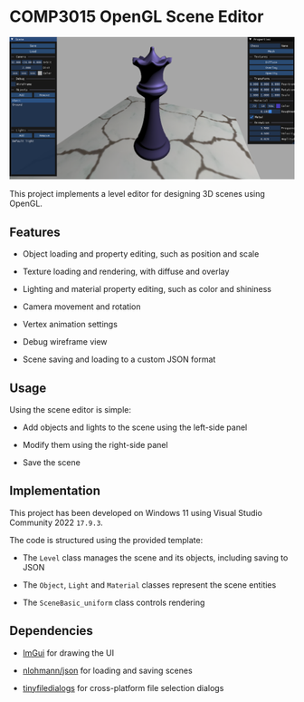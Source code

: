 # COMP3015 OpenGL Scene Editor

<p align="center">
    <img src="https://github.com/emma-freeman-plym/comp3015-2/blob/main/preview2.png?raw=true">
</p>

This project implements a level editor for designing 3D scenes using OpenGL.

## Features

- Object loading and property editing, such as position and scale

- Texture loading and rendering, with diffuse and overlay

- Lighting and material property editing, such as color and shininess

- Camera movement and rotation

- Vertex animation settings

- Debug wireframe view

- Scene saving and loading to a custom JSON format

## Usage

Using the scene editor is simple:

- Add objects and lights to the scene using the left-side panel

- Modify them using the right-side panel

- Save the scene

## Implementation

This project has been developed on Windows 11 using Visual Studio Community 2022 `17.9.3`.

The code is structured using the provided template:

- The `Level` class manages the scene and its objects, including saving to JSON

- The `Object`, `Light` and `Material` classes represent the scene entities

- The `SceneBasic_uniform` class controls rendering


## Dependencies

- [ImGui](https://github.com/ocornut/imgui) for drawing the UI

- [nlohmann/json](https://github.com/nlohmann/json) for loading and saving scenes

- [tinyfiledialogs](https://sourceforge.net/projects/tinyfiledialogs/) for cross-platform file selection dialogs
